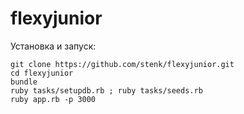 flexyjunior
===========

Установка и запуск:
```
git clone https://github.com/stenk/flexyjunior.git
cd flexyjunior
bundle
ruby tasks/setupdb.rb ; ruby tasks/seeds.rb
ruby app.rb -p 3000
```
